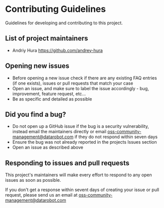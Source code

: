 # Contributing Guidelines

Guidelines for developing and contributing to this project.

## List of project maintainers

- Andriy Hura https://github.com/andrey-hura

## Opening new issues

- Before opening a new issue check if there are any existing FAQ entries (if one exists), issues or pull requests that match your case
- Open an issue, and make sure to label the issue accordingly - bug, improvement, feature request, etc...
- Be as specific and detailed as possible

## Did you find a bug?

- Do not open up a GitHub issue if the bug is a security
vulnerability, instead email the maintainers directly or email
oss-community-management@datarobot.com if they do not respond within
seven days
- Ensure the bug was not already reported in the projects Issues section
- Open an issue as described above

## Responding to issues and pull requests

This project's maintainers will make every effort to respond to any
open issues as soon as possible.

If you don't get a response within sevent days of creating your issue or
pull request, please send us an email at oss-community-management@datarobot.com
